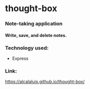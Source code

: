 # thought-box

### Note-taking application 
#### Write, save, and delete notes. 

### Technology used: 
* Express 

### Link: 
https://alcalaluis.github.io/thought-box/
